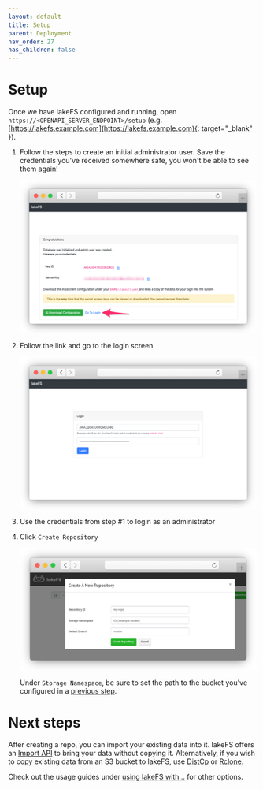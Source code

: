 ```yaml
---
layout: default
title: Setup
parent: Deployment
nav_order: 27
has_children: false
---
```


# Setup

Once we have lakeFS configured and running, open `https://<OPENAPI_SERVER_ENDPOINT>/setup` (e.g. [https://lakefs.example.com](https://lakefs.example.com){: target="_blank" }).

1. Follow the steps to create an initial administrator user. Save the credentials you've received somewhere safe, you won't be able to see them again!

   ![Setup](../assets/img/setup_done.png)

2. Follow the link and go to the login screen

   ![Login Screen](../assets/img/login.png)

3. Use the credentials from step #1 to login as an administrator
4. Click `Create Repository`
    
   ![Create Repository](../assets/img/create_repo_s3.png)

   Under `Storage Namespace`, be sure to set the path to the bucket you've configured in a [previous step](./bucket.md).
   
   
# Next steps

After creating a repo, you can import your existing data into it. lakeFS offers an [Import API](../reference/import.md) to bring your data without copying it.
Alternatively, if you wish to copy existing data from an S3 bucket to lakeFS, use [DistCp](../using/distcp.md) or [Rclone](../using/rclone.md).

Check out the usage guides under [using lakeFS with...](https://docs.lakefs.io/using/) for other options.

